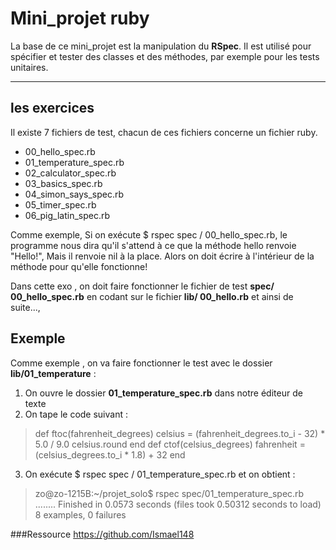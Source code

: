 Mini_projet ruby 
===================


La base de ce mini_projet est la manipulation du **RSpec**.  Il est  utilisé pour spécifier et tester des classes et des méthodes, par exemple pour les tests unitaires.

----------


<i class="icon-pencil"></i>les exercices
-------------


Il existe 7 fichiers de test, chacun de ces fichiers concerne un fichier ruby. 
 

 -  00_hello_spec.rb
 - 01_temperature_spec.rb
 - 02_calculator_spec.rb
 - 03_basics_spec.rb
 - 04_simon_says_spec.rb
 - 05_timer_spec.rb
 - 06_pig_latin_spec.rb


Comme exemple,
Si on exécute $ rspec spec / 00_hello_spec.rb, le programme nous dira qu'il s'attend à ce que la méthode hello renvoie "Hello!", Mais il renvoie nil à la place. Alors on doit écrire à l'intérieur de la méthode pour qu'elle fonctionne!

Dans cette exo ,  on doit faire fonctionner le fichier de test **spec/ 00_hello_spec.rb** en codant sur le fichier **lib/ 00_hello.rb** et ainsi de suite...,

<i class="icon-doc"></i>Exemple
-------------
 Comme exemple , on va faire fonctionner le test avec le dossier **lib/01_temperature** :
  

 1. On ouvre le dossier **01_temperature_spec.rb** dans notre éditeur de texte 
 2. On tape le code suivant :
  > def ftoc(fahrenheit_degrees)
  celsius = (fahrenheit_degrees.to_i - 32) * 5.0 / 9.0
  celsius.round
  end
def ctof(celsius_degrees)
  fahrenheit = (celsius_degrees.to_i * 1.8) + 32
end

 3. On exécute $ rspec spec / 01_temperature_spec.rb et on obtient :
 
 > zo@zo-1215B:~/projet_solo$ rspec spec/01_temperature_spec.rb
........
Finished in 0.0573 seconds (files took 0.50312 seconds to load)
8 examples, 0 failures

###Ressource
https://github.com/Ismael148
 


